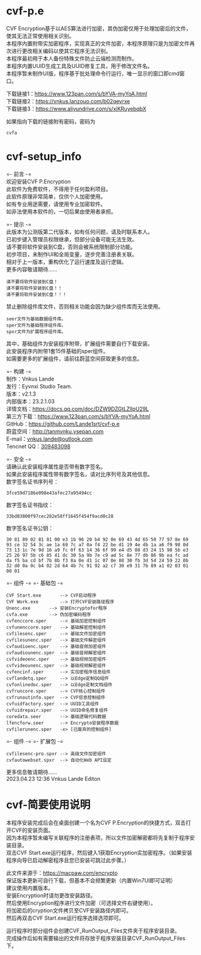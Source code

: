 # cvf-p.e
CVF Encryption基于以AES算法进行加密，其伪加密仅用于处理加密后的文件，使其无法正常使用相关识别。  
本程序内置附带实加密程序，实现真正的文件加密，本程序原理只是为加密文件再次进行更改相关编码以使其它程序无法识别。  
本程序最初用于本人备份特殊文件防止云端检测而制作。  
本程序内置UUID生成工具及UUID修复工具，用于修改文件名。  
本程序暂未制作UI版，程序基于批处理命令行运行，唯一显示的窗口即cmd窗口。  

下载链接1：https://www.123pan.com/s/bYVA-myYoA.html  
下载链接2：https://vnkus.lanzouo.com/b02qevrxe  
下载链接3：https://www.aliyundrive.com/s/xiKRuyebqbX  

如果指向下载的链接附有密码，密码为  

	cvfa  

# cvf-setup_info  
=- 前言 -=  
欢迎安装CVF P.Encryption  
此软件为免费软件，不得用于任何盈利项目。  
此软件原理非常简单，仅供个人加密使用。  
如有专业用途需要，请使用专业加密软件。  
如非法使用本软件的，一切后果由使用者承担。  
	
=- 提示 -=  
此版本为公测版第二代版本，如有任何问题，请及时联系本人。  
已初步键入管理员权限继承，但部分设备可能无法生效。  
请不要将软件安装到C盘，否则会被系统限制部分功能。  
初步项目，未制作UI和全局变量，逐步完善注册表关联。  
相对于上一版本，重构优化了运行速度及运行逻辑。  
更多内容敬请期待......  
	
	请不要将软件安装到C盘！  
	请不要将软件安装到C盘！！  
	请不要将软件安装到C盘！！！  
	
禁止删除组件库文件，否则相关功能会因为缺少组件库而无法使用。  

	seer文件为基础数据组件库。  
	sper文件为基础程序组件库。  
	spxr文件为扩展程序组件库。 
	
其中，基础组件为安装程序附带，扩展组件需要自行下载安装。  
此安装程序内附带1套15件基础的sper组件。  
如需要更多的扩展组件，请前往蔚蓝空间获取更多的信息。  
	
=- 构建 -=  
制作：Vnkus Lande  
发行：Eyvnxi Studio Team.  
版本：v2.1.3  
内部版本：23.2.1.03  
详情文档：https://docs.qq.com/doc/DZW9DZGtLZllpU29L  
第三方下载：https://www.123pan.com/s/bYVA-myYoA.html  
GitHub：https://github.com/Lande1srt/cvf-p.e  
蔚蓝空间：http://tanmvnku.ysepan.com  
E-mail：vnkus.lande@outlook.com  
Tencnet QQ：[309483098  ](https://qm.qq.com/cgi-bin/qm/qr?k=mXLPE5aidmDGmqfHNM9vw9GwB_Yj4QU8)  
	
=- 安全 -=  
请确认此安装程序属性是否带有数字签名。  
如果此安装程序属性带有数字签名，请对比序列号及其他信息。  
数字签名证书序列号：  

	3fce59d7186e098e43afec27a95494cc  
	
数字签名证书指纹：  

	33bd83800f97cec282e58ff1645f454f9acd0c28  
数字签名证书公钥：  

	30 81 89 02 81 81 00 e3 1b 96 20 b4 92 0e 69 43 4d 65 50 77 97 8e 69 93 ce 32 54 3c ae 1a 69 7c a7 0a f4 22 be d1 19 4e db 1a a6 f9 98 0d 73 13 1c 7e 9d 16 a9 fc 0f 63 14 36 6f 99 e4 d5 08 d3 24 15 98 5b e3 25 26 97 5b c6 85 41 dc 30 5a 9b 7e c9 ad 5c 8e 77 db 86 9b ea fc ad da f5 ba cd bf 7b 8b f3 8a 0e d1 1c 07 0e 88 30 fb 3d 54 24 59 22 0b 32 d0 0a 0c b4 02 2d 64 4b 7c 91 92 a2 c7 30 e9 31 7b 89 a1 02 03 01 00 01  
	
	
=- 组件 -= =- 基础包 -=

	CVF Start.exe		--> CVF启动程序  
	CVF Work.exe		--> 打开CVF安装路径程序  
	Unenc.exe		--> 安装Encryptofor程序  
	cvfa.exe		--> 伪加密编码程序  
	cvfenccore.sper		--> 基础加密控制组件  
	cvfunenccore.sper	--> 基础解密控制组件  
	cvfilesenc.sper		--> 基础文件加密组件  
	cvfilesunenc.sper	--> 基础文件解密组件  
	cvfaudioenc.sper	--> 基础音频加密组件  
	cvfaudiounenc.sper	--> 基础音频解密组件  
	cvfvideoenc.sper	--> 基础视频加密组件  
	cvfvideounenc.sper	--> 基础视频解密组件  
	cvfencinf.sper		--> 实加密程序信息组件  
	cvflandetq.sper		--> 以Edge定制QQ组件  
	cvfonlinedoc.sper	--> 以Edge定制文档组件  
	cvfruncore.sper 	--> CVF核心控制组件  
	cvfrunoutinfo.sper	--> CVF信息控制组件  
	cvfuidfactory.sper	--> UUID工具组件  
	cvfuidrepair.sper	--> UUID命名修复组件  
	coredata.seer		--> 基础逻辑代码数据  
	lfencforw.seer		--> Encrypto安装程序数据  
	cvfilerunenc.sper	-x> [已废弃的控制组件]  

=- 组件 -= =- 扩展包 -=  

	cvfilesenc-pro.spxr	--> 高级文件加密组件  
	cvfautowebset.spxr	--> 自动化Web API设定  
	
	
	
更多信息敬请期待......  
2023.04.23	12:36	Vnkus Lande Editon  
  
  
  
  # cvf-简要使用说明
  本程序安装完成后会在桌面创建一个名为CVF P.Encryption的快捷方式，双击打开CVF的安装页面。  
因为本程序暂未编写关联程序的注册表项，所以文件加密解密都将先复制于程序安装目录。  
双击CVF Start.exe运行程序，然后键入1获取Encryption实加密程序。（如果安装程序向导已启动解密程序且您已安装可跳过此步骤。）  
	
此文件来源于：https://macpaw.com/encrypto  
保证版本更新可自行下载，但基本不会频繁更新（内置Win7UI即可证明）  
建议使用内置版本。  
安装Encryption时请勿更改安装路径。  
然后使用Encryption程序进行文件加密（可选择文件右键使用）。  
将加密后的cryption文件拷贝至CVF安装路径内即可。  
然后再双击CVF Start.exe运行程序选择选项即可。  
	
运行程序时部分组件会创建CVF_RunOutput_Files文件夹于程序安装目录。  
完成操作后如有需要输出的文件将存放于程序安装目录CVF_RunOutput_Files下。  
	
